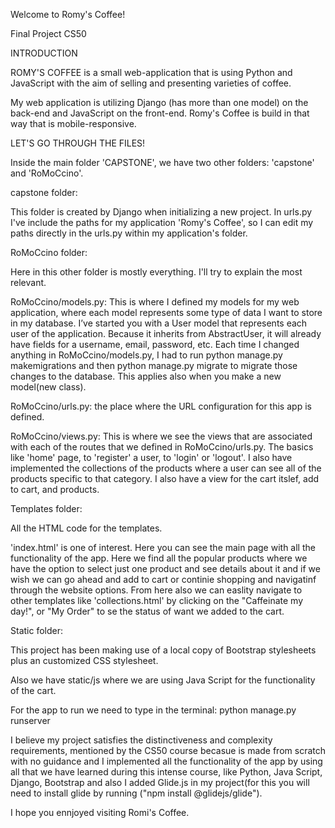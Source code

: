 Welcome to Romy's Coffee!

Final Project CS50

INTRODUCTION

ROMY'S COFFEE is a small web-application that is using Python and JavaScript with the aim of selling and presenting varieties of coffee.

My web application is utilizing Django (has more than one model) on the back-end and JavaScript on the front-end.
Romy's Coffee is build in that way that is mobile-responsive.

LET'S GO THROUGH THE FILES!

Inside the main folder 'CAPSTONE', we have two other folders: 'capstone' and 'RoMoCcino'.

capstone folder:

This folder is created by Django when initializing a new project. In urls.py I've include the paths for my application 'Romy's Coffee', so I can edit my paths directly in the urls.py within my application's folder.

RoMoCcino folder:

Here in this other folder is mostly everything. I'll try to explain the most relevant.

RoMoCcino/models.py: This is where I defined my models for my web application, where each model represents some type of data I want to store in my database. I’ve started you with a User model that represents each user of the application. Because it inherits from AbstractUser, it will already have fields for a username, email, password, etc. Each time I changed anything in RoMoCcino/models.py, I had to run python manage.py makemigrations and then python manage.py migrate to migrate those changes to the database. This applies also when you make a new model(new class).

RoMoCcino/urls.py: the place where the URL configuration for this app is defined.

RoMoCcino/views.py: This is where we see the views that are associated with each of the routes that we defined in RoMoCcino/urls.py. The basics like 'home' page, to 'register' a user, to 'login' or 'logout'. I also have implemented the collections of the products where a user can see all of the products specific to that category. I also have a view for the cart itslef, add to cart, and products.

Templates folder:

All the HTML code for the templates.

'index.html' is one of interest. Here you can see the main page with all the functionality of the app. Here we find all the popular products where we have the option to select just one product and see details about it and if we wish we can go ahead and add to cart or continie shopping and navigatinf through the website options. From here also we can easlity navigate to other templates like 'collections.html' by clicking on the "Caffeinate my day!", or "My Order" to se the status of want we added to the cart.

Static folder:

This project has been making use of a local copy of Bootstrap stylesheets plus an customized CSS stylesheet.

Also we have static/js where we are using Java Script for the functionality of the cart.

For the app to run we need to type in the terminal: python manage.py runserver

I believe my project satisfies the distinctiveness and complexity requirements, mentioned by the CS50 course becasue is made from scratch with no guidance and I implemented all the functionality of the app by using all that we have learned during this intense course, like Python, Java Script, Django, Bootstrap and also I added Glide.js in my project(for this you will need to install glide by running ("npm install @glidejs/glide").

I hope you ennjoyed visiting Romi's Coffee.
